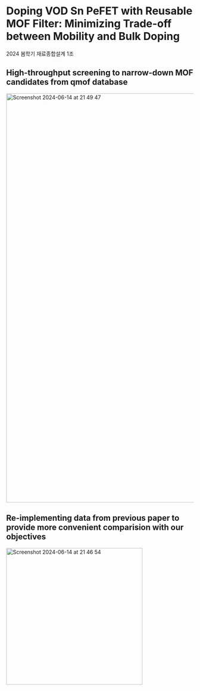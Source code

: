 # Doping VOD Sn PeFET with Reusable MOF Filter: Minimizing Trade-off between Mobility and Bulk Doping   
2024 봄학기 재료종합설계 1조 

## High-throughput screening to narrow-down MOF candidates from qmof database   

<img width="1096" alt="Screenshot 2024-06-14 at 21 49 47" src="https://github.com/jinvk31/VODSnPervoskite_MOF/assets/149242052/acee3802-d5a3-46fb-a0c4-dfe2cee30e5c">  

## Re-implementing data from previous paper to provide more convenient comparision with our objectives

<img width="366" alt="Screenshot 2024-06-14 at 21 46 54" src="https://github.com/jinvk31/VODSnPervoskite_MOF/assets/149242052/43a1cabd-9c60-463e-b918-bd4c8fa97464">  

